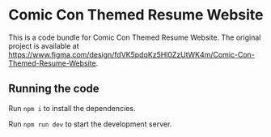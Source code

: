 
  # Comic Con Themed Resume Website

  This is a code bundle for Comic Con Themed Resume Website. The original project is available at https://www.figma.com/design/fdVK5pdqKz5Hl0ZzUtWK4m/Comic-Con-Themed-Resume-Website.

  ## Running the code

  Run `npm i` to install the dependencies.

  Run `npm run dev` to start the development server.
  